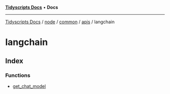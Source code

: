 [**Tidyscripts Docs**](../../../../../../../../README.md) • **Docs**

***

[Tidyscripts Docs](../../../../../../../../globals.md) / [node](../../../../../../README.md) / [common](../../../../README.md) / [apis](../../README.md) / langchain

# langchain

## Index

### Functions

- [get\_chat\_model](functions/get_chat_model.md)
